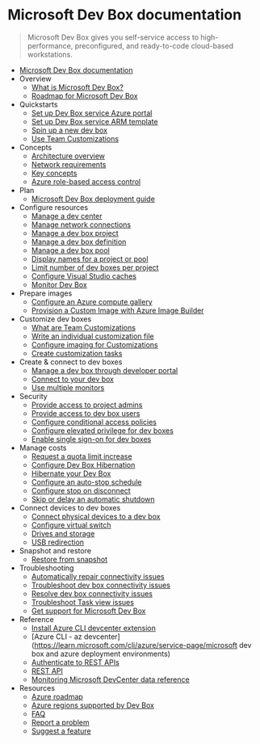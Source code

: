 # Microsoft Dev Box documentation
> Microsoft Dev Box gives you self-service access to high-performance, preconfigured, and ready-to-code cloud-based workstations.
  - [Microsoft Dev Box documentation](https://learn.microsoft.com/en-us/azure/dev-box/)
  - Overview
    - [What is Microsoft Dev Box?](https://learn.microsoft.com/en-us/azure/dev-box/overview-what-is-microsoft-dev-box)
    - [Roadmap for Microsoft Dev Box](https://learn.microsoft.com/en-us/azure/dev-box/dev-box-roadmap)
  - Quickstarts
    - [Set up Dev Box service Azure portal](https://learn.microsoft.com/en-us/azure/dev-box/quickstart-configure-dev-box-service)
    - [Set up Dev Box service ARM template](https://learn.microsoft.com/en-us/azure/dev-box/quickstart-configure-dev-box-arm-template)
    - [Spin up a new dev box](https://learn.microsoft.com/en-us/azure/dev-box/quickstart-create-dev-box)
    - [Use Team Customizations](https://learn.microsoft.com/en-us/azure/dev-box/quickstart-team-customizations)
  - Concepts
    - [Architecture overview](https://learn.microsoft.com/en-us/azure/dev-box/concept-dev-box-architecture)
    - [Network requirements](https://learn.microsoft.com/en-us/azure/dev-box/concept-dev-box-network-requirements)
    - [Key concepts](https://learn.microsoft.com/en-us/azure/dev-box/concept-dev-box-concepts)
    - [Azure role-based access control](https://learn.microsoft.com/en-us/azure/dev-box/concept-dev-box-role-based-access-control)
  - Plan
    - [Microsoft Dev Box deployment guide](https://learn.microsoft.com/en-us/azure/dev-box/concept-dev-box-deployment-guide)
  - Configure resources
    - [Manage a dev center](https://learn.microsoft.com/en-us/azure/dev-box/how-to-manage-dev-center)
    - [Manage network connections](https://learn.microsoft.com/en-us/azure/dev-box/how-to-configure-network-connections)
    - [Manage a dev box project](https://learn.microsoft.com/en-us/azure/dev-box/how-to-manage-dev-box-projects)
    - [Manage a dev box definition](https://learn.microsoft.com/en-us/azure/dev-box/how-to-manage-dev-box-definitions)
    - [Manage a dev box pool](https://learn.microsoft.com/en-us/azure/dev-box/how-to-manage-dev-box-pools)
    - [Display names for a project or pool](https://learn.microsoft.com/en-us/azure/dev-box/how-to-add-project-pool-display-name)
    - [Limit number of dev boxes per project](https://learn.microsoft.com/en-us/azure/dev-box/tutorial-dev-box-limits)
    - [Configure Visual Studio caches](https://learn.microsoft.com/en-us/azure/dev-box/how-to-generate-visual-studio-caches)
    - [Monitor Dev Box](https://learn.microsoft.com/en-us/azure/dev-box/monitor-dev-box)
  - Prepare images
    - [Configure an Azure compute gallery](https://learn.microsoft.com/en-us/azure/dev-box/how-to-configure-azure-compute-gallery)
    - [Provision a Custom Image with Azure Image Builder](https://learn.microsoft.com/en-us/azure/dev-box/how-to-customize-devbox-azure-image-builder)
  - Customize dev boxes
    - [What are Team Customizations](https://learn.microsoft.com/en-us/azure/dev-box/concept-what-are-team-customizations)
    - [Write an individual customization file](https://learn.microsoft.com/en-us/azure/dev-box/how-to-write-individual-customization-file)
    - [Configure imaging for Customizations](https://learn.microsoft.com/en-us/azure/dev-box/how-to-configure-customization-imaging)
    - [Create customization tasks](https://learn.microsoft.com/en-us/azure/dev-box/how-to-create-customization-tasks-catalog)
  - Create & connect to dev boxes
    - [Manage a dev box through developer portal](https://learn.microsoft.com/en-us/azure/dev-box/how-to-create-dev-boxes-developer-portal)
    - [Connect to your dev box](https://learn.microsoft.com/en-us/azure/dev-box/how-to-create-dev-boxes-developer-portal)
    - [Use multiple monitors](https://learn.microsoft.com/en-us/azure/dev-box/how-to-create-dev-boxes-developer-portal)
  - Security
    - [Provide access to project admins](https://learn.microsoft.com/en-us/azure/dev-box/how-to-project-admin)
    - [Provide access to dev box users](https://learn.microsoft.com/en-us/azure/dev-box/how-to-dev-box-user)
    - [Configure conditional access policies](https://learn.microsoft.com/en-us/azure/dev-box/how-to-configure-intune-conditional-access-policies)
    - [Configure elevated privilege for dev boxes](https://learn.microsoft.com/en-us/azure/dev-box/how-to-elevate-privilege-dev-box)
    - [Enable single sign-on for dev boxes](https://learn.microsoft.com/en-us/azure/dev-box/how-to-enable-single-sign-on)
  - Manage costs
    - [Request a quota limit increase](https://learn.microsoft.com/en-us/azure/dev-box/how-to-request-quota-increase)
    - [Configure Dev Box Hibernation](https://learn.microsoft.com/en-us/azure/dev-box/how-to-configure-dev-box-hibernation)
    - [Hibernate your Dev Box](https://learn.microsoft.com/en-us/azure/dev-box/how-to-hibernate-your-dev-box)
    - [Configure an auto-stop schedule](https://learn.microsoft.com/en-us/azure/dev-box/how-to-configure-stop-schedule)
    - [Configure stop on disconnect](https://learn.microsoft.com/en-us/azure/dev-box/how-to-configure-stop-on-disconnect)
    - [Skip or delay an automatic shutdown](https://learn.microsoft.com/en-us/azure/dev-box/how-to-skip-delay-stop)
  - Connect devices to dev boxes
    - [Connect physical devices to a dev box](https://learn.microsoft.com/en-us/azure/dev-box/how-to-connect-devices-to-dev-box)
    - [Configure virtual switch](https://learn.microsoft.com/en-us/azure/dev-box/how-to-connect-dev-box-virtual-switch)
    - [Drives and storage](https://learn.microsoft.com/azure/virtual-desktop/redirection-configure-drives-storage?tabs=group-policy&pivots=dev-box)
    - [USB redirection](https://learn.microsoft.com/azure/virtual-desktop/redirection-configure-usb?tabs=intune&pivots=dev-box)
  - Snapshot and restore
    - [Restore from snapshot](https://learn.microsoft.com/en-us/azure/dev-box/how-to-restore-from-snapshot)
  - Troubleshooting
    - [Automatically repair connectivity issues](https://learn.microsoft.com/en-us/azure/dev-box/how-to-troubleshoot-repair-dev-box)
    - [Troubleshoot dev box connectivity issues](https://learn.microsoft.com/en-us/azure/dev-box/how-to-troubleshoot-remote-desktop-connectivity)
    - [Resolve dev box connectivity issues](https://learn.microsoft.com/en-us/azure/dev-box/how-to-resolve-dev-box-connectivity-issues)
    - [Troubleshoot Task view issues](https://learn.microsoft.com/en-us/azure/dev-box/how-to-troubleshoot-dev-box-task-view)
    - [Get support for Microsoft Dev Box](https://learn.microsoft.com/en-us/azure/dev-box/how-to-get-help)
  - Reference
    - [Install Azure CLI devcenter extension](https://learn.microsoft.com/en-us/azure/dev-box/how-to-install-dev-box-cli)
    - [Azure CLI - az devcenter](https://learn.microsoft.com/cli/azure/service-page/microsoft dev box and azure deployment environments)
    - [Authenticate to REST APIs](https://learn.microsoft.com/en-us/azure/dev-box/how-to-authenticate)
    - [REST API](https://learn.microsoft.com/rest/api/devcenter/)
    - [Monitoring Microsoft DevCenter data reference](https://learn.microsoft.com/en-us/azure/dev-box/monitor-dev-box-reference)
  - Resources
    - [Azure roadmap](https://azure.microsoft.com/roadmap/)
    - [Azure regions supported by Dev Box](https://azure.microsoft.com/explore/global-infrastructure/products-by-region/?products=dev-box)
    - [FAQ](https://learn.microsoft.com/en-us/azure/dev-box/dev-box-faq.yml)
    - [Report a problem](https://aka.ms/devbox/report)
    - [Suggest a feature](https://aka.ms/devbox/suggest)
